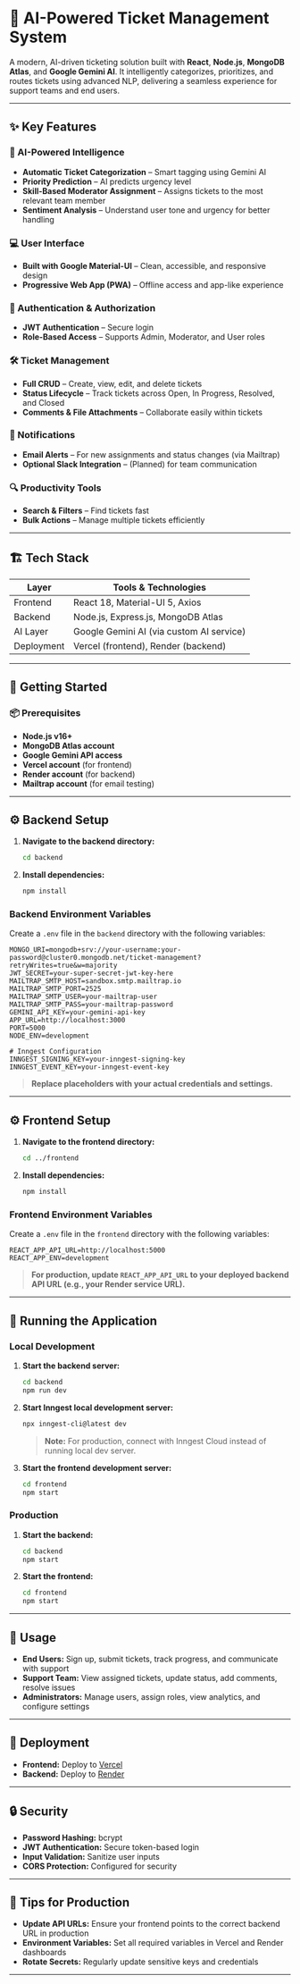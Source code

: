 # 🎫 AI-Powered Ticket Management System

A modern, AI-driven ticketing solution built with **React**, **Node.js**, **MongoDB Atlas**, and **Google Gemini AI**. It intelligently categorizes, prioritizes, and routes tickets using advanced NLP, delivering a seamless experience for support teams and end users.

---

## ✨ Key Features

### 🤖 AI-Powered Intelligence
- **Automatic Ticket Categorization** – Smart tagging using Gemini AI
- **Priority Prediction** – AI predicts urgency level
- **Skill-Based Moderator Assignment** – Assigns tickets to the most relevant team member
- **Sentiment Analysis** – Understand user tone and urgency for better handling

### 💻 User Interface
- **Built with Google Material-UI** – Clean, accessible, and responsive design
- **Progressive Web App (PWA)** – Offline access and app-like experience

### 🔐 Authentication & Authorization
- **JWT Authentication** – Secure login
- **Role-Based Access** – Supports Admin, Moderator, and User roles

### 🛠️ Ticket Management
- **Full CRUD** – Create, view, edit, and delete tickets
- **Status Lifecycle** – Track tickets across Open, In Progress, Resolved, and Closed
- **Comments & File Attachments** – Collaborate easily within tickets

### 🔔 Notifications
- **Email Alerts** – For new assignments and status changes (via Mailtrap)
- **Optional Slack Integration** – (Planned) for team communication

### 🔍 Productivity Tools
- **Search & Filters** – Find tickets fast
- **Bulk Actions** – Manage multiple tickets efficiently

---

## 🏗️ Tech Stack

| Layer       | Tools & Technologies                    |
|-------------|----------------------------------------|
| Frontend    | React 18, Material-UI 5, Axios        |
| Backend     | Node.js, Express.js, MongoDB Atlas    |
| AI Layer    | Google Gemini AI (via custom AI service) |
| Deployment  | Vercel (frontend), Render (backend)   |

---

## 🚀 Getting Started

### 📦 Prerequisites

- **Node.js v16+**
- **MongoDB Atlas account**
- **Google Gemini API access**
- **Vercel account** (for frontend)
- **Render account** (for backend)
- **Mailtrap account** (for email testing)

---

## ⚙️ Backend Setup

1. **Navigate to the backend directory:**
   ```bash
   cd backend
   ```

2. **Install dependencies:**
   ```bash
   npm install
   ```

### Backend Environment Variables

Create a `.env` file in the `backend` directory with the following variables:

```env
MONGO_URI=mongodb+srv://your-username:your-password@cluster0.mongodb.net/ticket-management?retryWrites=true&w=majority
JWT_SECRET=your-super-secret-jwt-key-here
MAILTRAP_SMTP_HOST=sandbox.smtp.mailtrap.io
MAILTRAP_SMTP_PORT=2525
MAILTRAP_SMTP_USER=your-mailtrap-user
MAILTRAP_SMTP_PASS=your-mailtrap-password
GEMINI_API_KEY=your-gemini-api-key
APP_URL=http://localhost:3000
PORT=5000
NODE_ENV=development

# Inngest Configuration
INNGEST_SIGNING_KEY=your-inngest-signing-key
INNGEST_EVENT_KEY=your-inngest-event-key
```

> **Replace placeholders with your actual credentials and settings.**

---

## ⚙️ Frontend Setup

1. **Navigate to the frontend directory:**
   ```bash
   cd ../frontend
   ```

2. **Install dependencies:**
   ```bash
   npm install
   ```

### Frontend Environment Variables

Create a `.env` file in the `frontend` directory with the following variables:

```env
REACT_APP_API_URL=http://localhost:5000
REACT_APP_ENV=development
```

> **For production, update `REACT_APP_API_URL` to your deployed backend API URL (e.g., your Render service URL).**

---

## 🏃 Running the Application

### Local Development

1. **Start the backend server:**
   ```bash
   cd backend
   npm run dev
   ```

2. **Start Inngest local development server:**
   ```bash
   npx inngest-cli@latest dev
   ```
   
   > **Note:** For production, connect with Inngest Cloud instead of running local dev server.

3. **Start the frontend development server:**
   ```bash
   cd frontend
   npm start
   ```

### Production

1. **Start the backend:**
   ```bash
   cd backend
   npm start
   ```

2. **Start the frontend:**
   ```bash
   cd frontend
   npm start
   ```

---

## 🎯 Usage

- **End Users:** Sign up, submit tickets, track progress, and communicate with support
- **Support Team:** View assigned tickets, update status, add comments, resolve issues
- **Administrators:** Manage users, assign roles, view analytics, and configure settings

---

## 🚀 Deployment

- **Frontend:** Deploy to [Vercel](https://vercel.com/)
- **Backend:** Deploy to [Render](https://render.com/)

---

## 🔒 Security

- **Password Hashing:** bcrypt
- **JWT Authentication:** Secure token-based login
- **Input Validation:** Sanitize user inputs
- **CORS Protection:** Configured for security

---

## 📝 Tips for Production

- **Update API URLs:** Ensure your frontend points to the correct backend URL in production
- **Environment Variables:** Set all required variables in Vercel and Render dashboards
- **Rotate Secrets:** Regularly update sensitive keys and credentials

---
